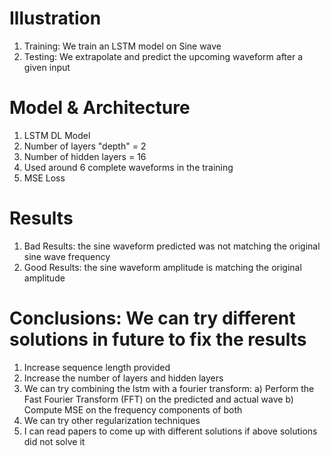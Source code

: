 # Illustration
1) Training: We train an LSTM model on Sine wave
2) Testing: We extrapolate and predict the upcoming waveform after a given input

# Model & Architecture
1) LSTM DL Model
2) Number of layers "depth" = 2
3) Number of hidden layers  = 16
4) Used around 6 complete waveforms in the training
5) MSE Loss

# Results
1) Bad Results: the sine waveform predicted was not matching the original sine wave frequency
2) Good Results: the sine waveform amplitude is matching the original amplitude

# Conclusions: We can try different solutions in future to fix the results
1) Increase sequence length provided 
2) Increase the number of layers and hidden layers
3) We can try combining the lstm with a fourier transform:
   a) Perform the Fast Fourier Transform (FFT) on the predicted and actual wave
   b) Compute MSE on the frequency components of both
5) We can try other regularization techniques
6) I can read papers to come up with different solutions if above solutions did not solve it
